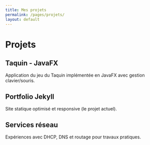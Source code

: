 ```yaml
---
title: Mes projets
permalink: /pages/projets/
layout: default
---
```


# Projets

## Taquin - JavaFX
Application du jeu du Taquin implémentée en JavaFX avec gestion clavier/souris.

## Portfolio Jekyll
Site statique optimisé et responsive (le projet actuel).

## Services réseau
Expériences avec DHCP, DNS et routage pour travaux pratiques.
